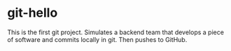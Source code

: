 # git-hello
This is the first git project. Simulates a backend team that develops a piece of software and commits locally in git.  Then pushes to GitHub.
